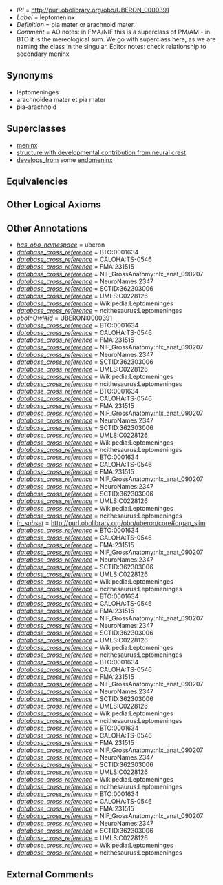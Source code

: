  * *IRI* = http://purl.obolibrary.org/obo/UBERON_0000391
 * *Label* = leptomeninx
 * *Definition* = pia mater or arachnoid mater.
 * *Comment* = AO notes: in FMA/NIF this is a superclass of PM/AM - in BTO it is the mereological sum. We go with superclass here, as we are naming the class in the singular. Editor notes: check relationship to secondary meninx

## Synonyms

 * leptomeninges
 * arachnoidea mater et pia mater
 * pia-arachnoid

## Superclasses

 * [meninx](../../UBERON/60/UBERON_0002360.md)
 * [structure with developmental contribution from neural crest](../../UBERON/14/UBERON_0010314.md)
 * [develops_from](../../RO/02/RO_0002202.md) some [endomeninx](../../UBERON/46/UBERON_0007646.md)

## Equivalencies


## Other Logical Axioms


## Other Annotations

 * *[has_obo_namespace](../../ce/oboInOwl#hasOBONamespace.md)* = uberon
 * *[database_cross_reference](../../ef/oboInOwl#hasDbXref.md)* = BTO:0001634
 * *[database_cross_reference](../../ef/oboInOwl#hasDbXref.md)* = CALOHA:TS-0546
 * *[database_cross_reference](../../ef/oboInOwl#hasDbXref.md)* = FMA:231515
 * *[database_cross_reference](../../ef/oboInOwl#hasDbXref.md)* = NIF_GrossAnatomy:nlx_anat_090207
 * *[database_cross_reference](../../ef/oboInOwl#hasDbXref.md)* = NeuroNames:2347
 * *[database_cross_reference](../../ef/oboInOwl#hasDbXref.md)* = SCTID:362303006
 * *[database_cross_reference](../../ef/oboInOwl#hasDbXref.md)* = UMLS:C0228126
 * *[database_cross_reference](../../ef/oboInOwl#hasDbXref.md)* = Wikipedia:Leptomeninges
 * *[database_cross_reference](../../ef/oboInOwl#hasDbXref.md)* = ncithesaurus:Leptomeninges
 * *[oboInOwl#id](../../id/oboInOwl#id.md)* = UBERON:0000391
 * *[database_cross_reference](../../ef/oboInOwl#hasDbXref.md)* = BTO:0001634
 * *[database_cross_reference](../../ef/oboInOwl#hasDbXref.md)* = CALOHA:TS-0546
 * *[database_cross_reference](../../ef/oboInOwl#hasDbXref.md)* = FMA:231515
 * *[database_cross_reference](../../ef/oboInOwl#hasDbXref.md)* = NIF_GrossAnatomy:nlx_anat_090207
 * *[database_cross_reference](../../ef/oboInOwl#hasDbXref.md)* = NeuroNames:2347
 * *[database_cross_reference](../../ef/oboInOwl#hasDbXref.md)* = SCTID:362303006
 * *[database_cross_reference](../../ef/oboInOwl#hasDbXref.md)* = UMLS:C0228126
 * *[database_cross_reference](../../ef/oboInOwl#hasDbXref.md)* = Wikipedia:Leptomeninges
 * *[database_cross_reference](../../ef/oboInOwl#hasDbXref.md)* = ncithesaurus:Leptomeninges
 * *[database_cross_reference](../../ef/oboInOwl#hasDbXref.md)* = BTO:0001634
 * *[database_cross_reference](../../ef/oboInOwl#hasDbXref.md)* = CALOHA:TS-0546
 * *[database_cross_reference](../../ef/oboInOwl#hasDbXref.md)* = FMA:231515
 * *[database_cross_reference](../../ef/oboInOwl#hasDbXref.md)* = NIF_GrossAnatomy:nlx_anat_090207
 * *[database_cross_reference](../../ef/oboInOwl#hasDbXref.md)* = NeuroNames:2347
 * *[database_cross_reference](../../ef/oboInOwl#hasDbXref.md)* = SCTID:362303006
 * *[database_cross_reference](../../ef/oboInOwl#hasDbXref.md)* = UMLS:C0228126
 * *[database_cross_reference](../../ef/oboInOwl#hasDbXref.md)* = Wikipedia:Leptomeninges
 * *[database_cross_reference](../../ef/oboInOwl#hasDbXref.md)* = ncithesaurus:Leptomeninges
 * *[database_cross_reference](../../ef/oboInOwl#hasDbXref.md)* = BTO:0001634
 * *[database_cross_reference](../../ef/oboInOwl#hasDbXref.md)* = CALOHA:TS-0546
 * *[database_cross_reference](../../ef/oboInOwl#hasDbXref.md)* = FMA:231515
 * *[database_cross_reference](../../ef/oboInOwl#hasDbXref.md)* = NIF_GrossAnatomy:nlx_anat_090207
 * *[database_cross_reference](../../ef/oboInOwl#hasDbXref.md)* = NeuroNames:2347
 * *[database_cross_reference](../../ef/oboInOwl#hasDbXref.md)* = SCTID:362303006
 * *[database_cross_reference](../../ef/oboInOwl#hasDbXref.md)* = UMLS:C0228126
 * *[database_cross_reference](../../ef/oboInOwl#hasDbXref.md)* = Wikipedia:Leptomeninges
 * *[database_cross_reference](../../ef/oboInOwl#hasDbXref.md)* = ncithesaurus:Leptomeninges
 * *[in_subset](../../et/oboInOwl#inSubset.md)* = http://purl.obolibrary.org/obo/uberon/core#organ_slim
 * *[database_cross_reference](../../ef/oboInOwl#hasDbXref.md)* = BTO:0001634
 * *[database_cross_reference](../../ef/oboInOwl#hasDbXref.md)* = CALOHA:TS-0546
 * *[database_cross_reference](../../ef/oboInOwl#hasDbXref.md)* = FMA:231515
 * *[database_cross_reference](../../ef/oboInOwl#hasDbXref.md)* = NIF_GrossAnatomy:nlx_anat_090207
 * *[database_cross_reference](../../ef/oboInOwl#hasDbXref.md)* = NeuroNames:2347
 * *[database_cross_reference](../../ef/oboInOwl#hasDbXref.md)* = SCTID:362303006
 * *[database_cross_reference](../../ef/oboInOwl#hasDbXref.md)* = UMLS:C0228126
 * *[database_cross_reference](../../ef/oboInOwl#hasDbXref.md)* = Wikipedia:Leptomeninges
 * *[database_cross_reference](../../ef/oboInOwl#hasDbXref.md)* = ncithesaurus:Leptomeninges
 * *[database_cross_reference](../../ef/oboInOwl#hasDbXref.md)* = BTO:0001634
 * *[database_cross_reference](../../ef/oboInOwl#hasDbXref.md)* = CALOHA:TS-0546
 * *[database_cross_reference](../../ef/oboInOwl#hasDbXref.md)* = FMA:231515
 * *[database_cross_reference](../../ef/oboInOwl#hasDbXref.md)* = NIF_GrossAnatomy:nlx_anat_090207
 * *[database_cross_reference](../../ef/oboInOwl#hasDbXref.md)* = NeuroNames:2347
 * *[database_cross_reference](../../ef/oboInOwl#hasDbXref.md)* = SCTID:362303006
 * *[database_cross_reference](../../ef/oboInOwl#hasDbXref.md)* = UMLS:C0228126
 * *[database_cross_reference](../../ef/oboInOwl#hasDbXref.md)* = Wikipedia:Leptomeninges
 * *[database_cross_reference](../../ef/oboInOwl#hasDbXref.md)* = ncithesaurus:Leptomeninges
 * *[database_cross_reference](../../ef/oboInOwl#hasDbXref.md)* = BTO:0001634
 * *[database_cross_reference](../../ef/oboInOwl#hasDbXref.md)* = CALOHA:TS-0546
 * *[database_cross_reference](../../ef/oboInOwl#hasDbXref.md)* = FMA:231515
 * *[database_cross_reference](../../ef/oboInOwl#hasDbXref.md)* = NIF_GrossAnatomy:nlx_anat_090207
 * *[database_cross_reference](../../ef/oboInOwl#hasDbXref.md)* = NeuroNames:2347
 * *[database_cross_reference](../../ef/oboInOwl#hasDbXref.md)* = SCTID:362303006
 * *[database_cross_reference](../../ef/oboInOwl#hasDbXref.md)* = UMLS:C0228126
 * *[database_cross_reference](../../ef/oboInOwl#hasDbXref.md)* = Wikipedia:Leptomeninges
 * *[database_cross_reference](../../ef/oboInOwl#hasDbXref.md)* = ncithesaurus:Leptomeninges
 * *[database_cross_reference](../../ef/oboInOwl#hasDbXref.md)* = BTO:0001634
 * *[database_cross_reference](../../ef/oboInOwl#hasDbXref.md)* = CALOHA:TS-0546
 * *[database_cross_reference](../../ef/oboInOwl#hasDbXref.md)* = FMA:231515
 * *[database_cross_reference](../../ef/oboInOwl#hasDbXref.md)* = NIF_GrossAnatomy:nlx_anat_090207
 * *[database_cross_reference](../../ef/oboInOwl#hasDbXref.md)* = NeuroNames:2347
 * *[database_cross_reference](../../ef/oboInOwl#hasDbXref.md)* = SCTID:362303006
 * *[database_cross_reference](../../ef/oboInOwl#hasDbXref.md)* = UMLS:C0228126
 * *[database_cross_reference](../../ef/oboInOwl#hasDbXref.md)* = Wikipedia:Leptomeninges
 * *[database_cross_reference](../../ef/oboInOwl#hasDbXref.md)* = ncithesaurus:Leptomeninges
 * *[database_cross_reference](../../ef/oboInOwl#hasDbXref.md)* = BTO:0001634
 * *[database_cross_reference](../../ef/oboInOwl#hasDbXref.md)* = CALOHA:TS-0546
 * *[database_cross_reference](../../ef/oboInOwl#hasDbXref.md)* = FMA:231515
 * *[database_cross_reference](../../ef/oboInOwl#hasDbXref.md)* = NIF_GrossAnatomy:nlx_anat_090207
 * *[database_cross_reference](../../ef/oboInOwl#hasDbXref.md)* = NeuroNames:2347
 * *[database_cross_reference](../../ef/oboInOwl#hasDbXref.md)* = SCTID:362303006
 * *[database_cross_reference](../../ef/oboInOwl#hasDbXref.md)* = UMLS:C0228126
 * *[database_cross_reference](../../ef/oboInOwl#hasDbXref.md)* = Wikipedia:Leptomeninges
 * *[database_cross_reference](../../ef/oboInOwl#hasDbXref.md)* = ncithesaurus:Leptomeninges

## External Comments

